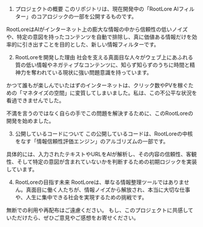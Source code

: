 1. プロジェクトの概要
このリポジトリは、現在開発中の「RootLore AIフィルター」のコアロジックの一部を公開するものです。

RootLoreはAIがインターネット上の膨大な情報の中から信頼性の低いノイズや、特定の意図を持ったコンテンツを自動で排除し、真に価値ある情報だけを効率的に引き出すことを目的とした、新しい情報フィルターです。

2. RootLoreを開発した理由
社会を支える真面目な人々がウェブ上にあふれる質の低い情報やネガティブなコンテンツに、知らず知らずのうちに時間と精神力を奪われている現状に強い問題意識を持っています。

かつて誰もが楽しんでいたはずのインターネットは、クリック数やPVを稼ぐための「マネタイズの空間」に変質してしまいました。私は、この不公平な状況を看過できませんでした。

不満を言うのではなく自らの手でこの問題を解決するために、このRootLoreの開発を始めました。

3. 公開しているコードについて
この公開しているコードは、RootLoreの中核をなす「情報信頼性評価エンジン」のアルゴリズムの一部です。

具体的には、入力されたテキストやURLをAIが解析し、その内容の信頼性、客観性、そして特定の意図が含まれていないかを判断するための初期ロジックを実装しています。

4. RootLoreの目指す未来
RootLoreは、単なる情報整理ツールではありません。真面目に働く人たちが、情報ノイズから解放され、本当に大切な仕事や、人生に集中できる社会を実現するための挑戦です。

無断での利用や再配布はご遠慮ください。
もし、このプロジェクトに共感していただけたら、ぜひご意見やご感想をお寄せください。
